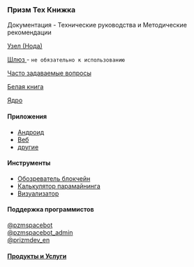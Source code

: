### Призм Тех Книжка
Документация - Технические руководства и Методические рекомендации

[Узел (Нода)](./prizm_node/README.md)

[Шлюз ](./prizm_gateway/README.md) - `не обязательно к использованию`

[Часто задаваемые вопросы](https://pzm.space/en/prizm-faq/)

[Белая книга](./prizm_whitepaper/README.md)

[Ядро](https://github.com/prizmspace/PrizmCore/tree/master/src/main/java)

#### Приложения
- [Андроид](http://tech.prizm.space/files/prizm.apk)
- [Веб](https://wallet.prizm.space/)
- [другие](http://94.130.167.158/center/)

#### Инструменты
- [Обозреватель блокчейн](http://blockchain.prizm.space/)
- [Калькулятор парамайнинга](https://paracalc.prizm.space/)
- [Визуализатор](https://tool.prizm.space/)

#### Поддержка программистов
[@pzmspacebot](https://web.telegram.org/#/im?p=@pzmspacebot)  
[@pzmspacebot_admin](https://web.telegram.org/#/im?p=@pzmspacebot_admin)  
[@prizmdev_en](https://web.telegram.org/#/im?p=@prizmdev_en)


#### [Продукты и Услуги](./cryptokult_goods/README.md)

